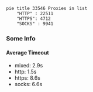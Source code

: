 
```mermaid
pie title 33546 Proxies in list
    "HTTP" : 22511
    "HTTPS": 4712
    "SOCKS" : 9941
```

### Some Info
#### Average Timeout

- mixed: 2.9s
- http: 1.5s
- https: 8.6s
- socks: 6.6s